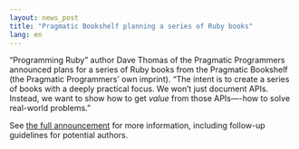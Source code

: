 ```yaml
---
layout: news_post
title: "Pragmatic Bookshelf planning a series of Ruby books"
lang: en
---
```


“Programming Ruby” author Dave Thomas of the Pragmatic Programmers
announced plans for a series of Ruby books from the Pragmatic Bookshelf
(the Pragmatic Programmers’ own imprint). “The intent is to create a
series of books with a deeply practical focus. We won’t just document
APIs. Instead, we want to show how to get *value* from those APIs—-how
to solve real-world problems.”

See [the full announcement][1] for more information, including follow-up
guidelines for potential authors.



[1]: http://blade.nagaokaut.ac.jp/cgi-bin/scat.rb/ruby/ruby-talk/123137 
